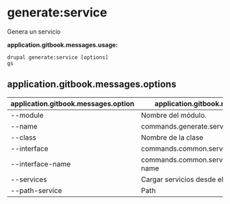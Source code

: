 # generate:service
Genera un servicio

**application.gitbook.messages.usage:**
```
drupal generate:service [options]
gs
```

## application.gitbook.messages.options
application.gitbook.messages.option | application.gitbook.messages.details
-------|-------------
--module | Nombre del módulo.
--name | commands.generate.service.options.name
--class | Nombre de la clase
--interface | commands.common.service.options.interface
--interface-name | commands.common.service.options.interface-name
--services | Cargar servicios desde el contenedor.
--path-service | Path
